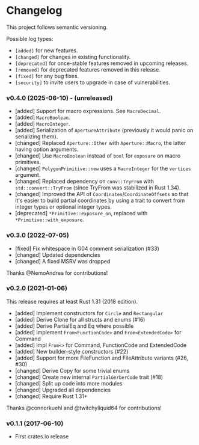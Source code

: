 # Changelog

This project follows semantic versioning.

Possible log types:

- `[added]` for new features.
- `[changed]` for changes in existing functionality.
- `[deprecated]` for once-stable features removed in upcoming releases.
- `[removed]` for deprecated features removed in this release.
- `[fixed]` for any bug fixes.
- `[security]` to invite users to upgrade in case of vulnerabilities.

### v0.4.0 (2025-06-10) - (unreleased)

- [added] Support for macro expressions.  See `MacroDecimal`.
- [added] `MacroBoolean`.
- [added] `MacroInteger`.
- [added] Serialization of `ApertureAttribute` (previously it would panic on serializing them).
- [changed] Replaced `Aperture::Other` with `Aperture::Macro`, the latter having option arguments.
- [changed] Use `MacroBoolean` instead of `bool` for `exposure` on macro primitives.
- [changed] `PolygonPrimitive::new` uses a `MacroInteger` for the `vertices` argument.
- [changed] Replaced dependency on `conv::TryFrom` with `std::convert::TryFrom` (since TryFrom was stabilized in Rust 1.34).
- [changed] Improved the API of `Coordinates`/`CoordinateOffsets` so that it's easier to build partial coordinates by 
  using a trait to convert from integer types or optional integer types.
- [deprecated] `*Primitive::exposure_on`, replaced with `*Primitive::with_exposure`.

### v0.3.0 (2022-07-05)

- [fixed] Fix whitespace in G04 comment serialization (#33)
- [changed] Updated dependencies
- [changed] A fixed MSRV was dropped

Thanks @NemoAndrea for contributions!

### v0.2.0 (2021-01-06)

This release requires at least Rust 1.31 (2018 edition).

- [added] Implement constructors for `Circle` and `Rectangular`
- [added] Derive Clone for all structs and enums (#16)
- [added] Derive PartialEq and Eq where possible
- [added] Implement `From<FunctionCode>` and `From<ExtendedCode>` for Command
- [added] Impl `From<>` for Command, FunctionCode and ExtendedCode
- [added] New builder-style constructors (#22)
- [added] Support for more FileFunction and FileAttribute variants (#26, #30)
- [changed] Derive Copy for some trivial enums
- [changed] Create new internal `PartialGerberCode` trait (#18)
- [changed] Split up code into more modules
- [changed] Upgraded all dependencies
- [changed] Require Rust 1.31+

Thanks @connorkuehl and @twitchyliquid64 for contributions!

### v0.1.1 (2017-06-10)

- First crates.io release
